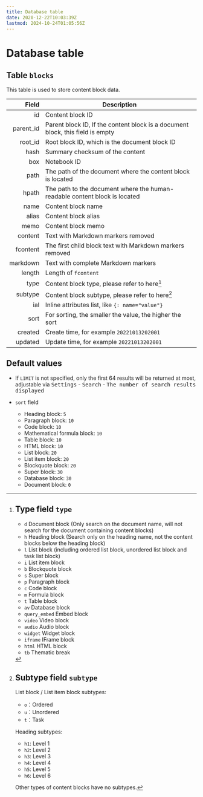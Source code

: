 ```yaml
---
title: Database table
date: 2020-12-22T10:03:39Z
lastmod: 2024-10-24T01:05:56Z
---
```


# Database table

## Table `blocks`

This table is used to store content block data.

|Field|Description|
| ----------: | --------------------------------------------------------------------------------|
|id|Content block ID|
|parent_id|Parent block ID, If the content block is a document block, this field is empty|
|root_id|Root block ID, which is the document block ID|
|hash|Summary checksum of the content|
|box|Notebook ID|
|path|The path of the document where the content block is located|
|hpath|The path to the document where the human-readable content block is located|
|name|Content block name|
|alias|Content block alias|
|memo|Content block memo|
|content|Text with Markdown markers removed|
|fcontent|The first child block text with Markdown markers removed|
|markdown|Text with complete Markdown markers|
|length|Length of `fcontent`​|
|type|Content block type, please refer to here[^1]|
|subtype|Content block subtype, please refer to here[^2]|
|ial|Inline attributes list, like  `{: name="value"}`​|
|sort|For sorting, the smaller the value, the higher the sort|
|created|Create time, for example `20221013202001`​|
|updated|Update time, for example `20221013202001`​|

## Default values

* If `LIMIT` is not specified, only the first 64 results will be returned at most, adjustable via <kbd>Settings</kbd> - <kbd>Search</kbd> - <kbd>The number of search results displayed</kbd>
* ​`sort`​ field

  * Heading block: `5`​
  * Paragraph block: `10`​
  * Code block: `10`​
  * Mathematical formula block: `10`​
  * Table block: `10`​
  * HTML block: `10`​
  * List block: `20`​
  * List item block: `20`​
  * Blockquote block: `20`​
  * Super block: `30`​
  * Database block: `30`​
  * Document block: `0`​

[^1]: ## Type field `type`

    * ​`d`​ Document block (Only search on the document name, will not search for the document containing content blocks)
    * ​`h`​ Heading block (Search only on the heading name, not the content blocks below the heading block)
    * ​`l`​ List block (including ordered list block, unordered list block and task list block)
    * ​`i`​ List item block
    * ​`b`​ Blockquote block
    * ​`s`​ Super block
    * ​`p`​ Paragraph block
    * ​`c`​ Code block
    * ​`m`​ Formula block
    * ​`t`​ Table block
    * ​`av`​ Database block
    * ​`query_embed`​ Embed block
    * ​`video`​ Video block
    * ​`audio`​ Audio block
    * ​`widget`​ Widget block
    * ​`iframe`​ IFrame block
    * ​`html`​ HTML block
    * ​`tb`​ Thematic break


[^2]: ## Subtype field `subtype`

    List block / List item block subtypes:

    * `o`：Ordered
    * `u`：Unordered
    * `t`：Task

    Heading subtypes:

    * `h1`: Level 1
    * `h2`: Level 2
    * `h3`: Level 3
    * `h4`: Level 4
    * `h5`: Level 5
    * `h6`: Level 6

    Other types of content blocks have no subtypes.
